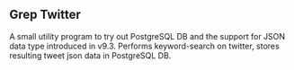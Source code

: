 Grep Twitter
--
A small utility program to try out PostgreSQL DB and the support for JSON data type introduced in v9.3.
Performs keyword-search on twitter, stores resulting tweet json data in PostgreSQL DB.
